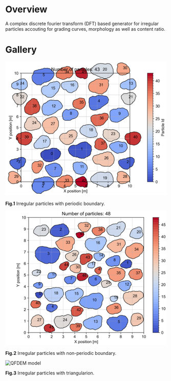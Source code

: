 # Overview

A complex discrete fourier transform (DFT) based generator for irregular particles accouting for grading curves, morphology as well as content ratio.

# Gallery

![periodic boundary](./img/particles_group.png)

**Fig.1** Irregular particles with periodic boundary.

![non-periodic boundary](./img/particles.svg)

**Fig.2** Irregular particles with non-periodic boundary.

![QFDEM model](./img/screen.bmp "triangulation")

**Fig.3** Irregular particles with triangularion.